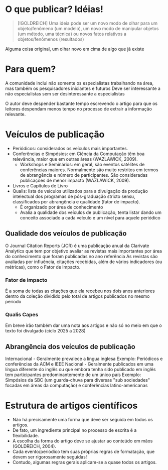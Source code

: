 # O que publicar? Idéias!

> [!GOLDREICH]
> Uma ideia pode ser um novo modo de olhar para um objeto/fenômeno (um modelo), um novo modo de manipular objetos (um método, uma técnica) ou novos fatos relativos a objetos/fenômenos (resultados)

Alguma coisa original, um olhar novo em cima de algo que já existe

# Para quem?
A comunidade inclui não somente os especialistas trabalhando na área, mas também os pesquisadores iniciantes e futuros
Deve ser interessante a não especialistas sem ser desinteressante a especialistas

O autor deve despender bastante tempo escrevendo o artigo para que os leitores despendam menos tempo no processo de extrair a informação relevante.

# Veículos de publicação
- Periódicos: considerados os veı́culos mais importantes.
- Conferências e Simpósios: em Ciência da Computação têm boa relevância, maior que em outras áreas (WAZLAWICK, 2009).
	- Workshops e Seminários: em geral, são eventos satélites de conferências maiores. Normalmente são muito restritos em termos de abrangência e número de participantes. São consideradas publicações de menor impacto (WAZLAWICK, 2009).
- Livros e Capı́tulos de Livro
- Qualis: lista de veı́culos utilizados para a divulgação da produção intelectual dos programas de pós-graduação stricto sensu, classificados por abrangência e qualidade (fator de impacto).
	- É organizado por área de conhecimento
	- Avalia a qualidade dos veículos de publicação, tenta listar dando um conceito associado a cada veículo e um nível para aquele periódico

## Qualidade dos veículos de publicação
O Journal Citation Reports (JCR) é uma publicação anual da Clarivate Analytics que tem por objetivo avaliar as revistas mais importantes por área do conhecimento que foram publicadas no ano referência
As revistas são avaliadas por influência, citações recebidas, além de vários indicadores (ou métricas), como o Fator de Impacto.

### Fator de impacto
É a soma de todas as citações que ela recebeu nos dois anos anteriores dentro da coleção dividido pelo total de artigos publicados no mesmo período

### Qualis Capes
Em breve irão também dar uma nota aos artigos e não só no meio em que o texto foi divulgado (ciclo 2025 a 2028)

## Abrangência dos veículos de publicação
Internacional - Geralmente prevalece a língua inglesa
	Exemplo: Periódicos e conferências da ACM e IEEE
Nacional - Geralmente publicados em uma língua diferente do inglês ou que embora tenha sido publicado em inglês tem participantes predominantemente de um único país
	Exemplo: Simpósios da SBC (um guarda-chuva para diversas "sub sociedades" focadas em áreas da computação) e conferências latino-americanas

# Estrutura de artigos científicos
- Não há precisamente uma forma que deve ser seguida em todos os artigos.
- De fato, um ingrediente principal no processo de escrita é a flexibilidade.
- A escolha da forma do artigo deve se ajustar ao conteúdo em mãos (GOLDREICH, 2004).
- Cada evento/periódico tem suas próprias regras de formatação, que devem ser rigorosamente seguidas!
- Contudo, algumas regras gerais aplicam-se a quase todos os artigos.